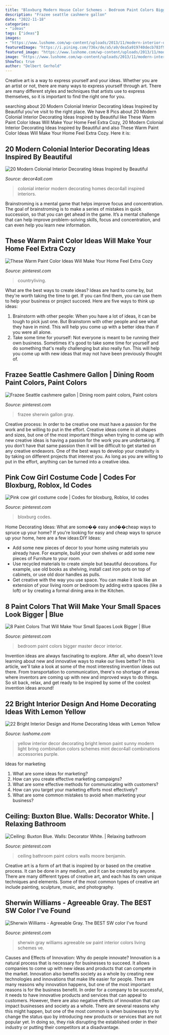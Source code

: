 ```yaml
---
title: "Bloxburg Modern House Color Schemes - Bedroom Paint Colors Bigger Master Decor Interior"
description: "Frazee seattle cashmere gallon"
date: "2022-11-18"
categories:
- "ideas"
tags: ["ideas"]
images:
- "https://www.lushome.com/wp-content/uploads/2013/11/modern-interior-decorating-color-schemes-yellow-color-20.jpg"
featuredImage: "https://i.pinimg.com/736x/de/a5/a9/dea5a919740decb783f99a5970333c81--sarah-gray-warm-paint-colors.jpg"
featured_image: "https://www.lushome.com/wp-content/uploads/2013/11/modern-interior-decorating-color-schemes-yellow-color-20.jpg"
image: "https://www.lushome.com/wp-content/uploads/2013/11/modern-interior-decorating-color-schemes-yellow-color-20.jpg"
ShowToc: true
author: "Delbert Gerhold"
---
```



Creative art is a way to express yourself and your ideas. Whether you are an artist or not, there are many ways to express yourself through art. There are many different styles and techniques that artists use to express themselves, so it is important to find the right one for you.

	

		
searching about 20 Modern Colonial Interior Decorating Ideas Inspired by Beautiful you've visit to the right place. We have 8 Pics about 20 Modern Colonial Interior Decorating Ideas Inspired by Beautiful like These Warm Paint Color Ideas Will Make Your Home Feel Extra Cozy, 20 Modern Colonial Interior Decorating Ideas Inspired by Beautiful and also These Warm Paint Color Ideas Will Make Your Home Feel Extra Cozy. Here it is:
		
    
## 20 Modern Colonial Interior Decorating Ideas Inspired By Beautiful

<img loading=lazy src="http://www.decor4all.com/wp-content/uploads/2014/08/colonial-interior-decorating-ideas-4.jpg" onerror="this.onerror=null;this.src='https://tse3.mm.bing.net/th?id=OIP._CdgH2SOdnGnwyH-XAsXaQHaE8&amp;pid=15.1';" alt="20 Modern Colonial Interior Decorating Ideas Inspired by Beautiful">

_Source: decor4all.com_

>colonial interior modern decorating homes decor4all inspired interiors. 

	

Brainstroming is a mental game that helps improve focus and concentration. The goal of brainstroming is to make a series of mistakes in quick succession, so that you can get ahead in the game. It’s a mental challenge that can help improve problem-solving skills, focus and concentration, and can even help you learn new information.

    
## These Warm Paint Color Ideas Will Make Your Home Feel Extra Cozy

<img loading=lazy src="https://i.pinimg.com/736x/de/a5/a9/dea5a919740decb783f99a5970333c81--sarah-gray-warm-paint-colors.jpg" onerror="this.onerror=null;this.src='https://tse4.mm.bing.net/th?id=OIP.ngNEEAIEqAogD91STerz5QHaLH&amp;pid=15.1';" alt="These Warm Paint Color Ideas Will Make Your Home Feel Extra Cozy">

_Source: pinterest.com_

>countryliving. 

	

What are the best ways to create ideas?
Ideas are hard to come by, but they're worth taking the time to get. If you can find them, you can use them to help your business or project succeed. Here are five ways to think up ideas: 
1. Brainstorm with other people: When you have a lot of ideas, it can be tough to pick just one. But Brainstorm with other people and see what they have in mind. This will help you come up with a better idea than if you were all alone. 
2. Take some time for yourself: Not everyone is meant to be running their own business. Sometimes it's good to take some time for yourself and do something that's really challenging but also really fun. This will help you come up with new ideas that may not have been previously thought of. 

    
## Frazee Seattle Cashmere Gallon | Dining Room Paint Colors, Paint Colors

<img loading=lazy src="https://i.pinimg.com/736x/b6/11/20/b61120341a6f4cdfd9774731024ee0aa.jpg" onerror="this.onerror=null;this.src='https://tse4.mm.bing.net/th?id=OIP.jYAUIWe8xjA812sOUUFf2QHaJ4&amp;pid=15.1';" alt="Frazee Seattle cashmere gallon | Dining room paint colors, Paint colors">

_Source: pinterest.com_

>frazee sherwin gallon gray. 

	

Creative process: In order to be creative one must have a passion for the work and be willing to put in the effort.
Creative ideas come in all shapes and sizes, but one of the most important things when trying to come up with new creative ideas is having a passion for the work you are undertaking. If you don’t have that same passion then it will be difficult to get started on any creative endeavors. One of the best ways to develop your creativity is by taking on different projects that interest you. As long as you are willing to put in the effort, anything can be turned into a creative idea.

    
## Pink Cow Girl Costume Code | Codes For Bloxburg, Roblox, Id Codes

<img loading=lazy src="https://i.pinimg.com/736x/a1/72/66/a17266062a3934f4616a1790e2c9829d.jpg" onerror="this.onerror=null;this.src='https://tse3.mm.bing.net/th?id=OIP.UlYNd44kKl91WBb-nmeh-gHaNK&amp;pid=15.1';" alt="Pink cow girl costume code | Codes for bloxburg, Roblox, Id codes">

_Source: pinterest.com_

>bloxburg codes. 

	

Home Decorating Ideas: What are some�� easy and��cheap ways to spruce up your home?
If you're looking for easy and cheap ways to spruce up your home, here are a few ideas:DIY Ideas: 
- Add some new pieces of decor to your home using materials you already have. For example, build your own shelves or add some new pieces of Furniture to your room. 
- Use recycled materials to create simple but beautiful decorations. For example, use old books as shelving, install cast iron pots on top of cabinets, or use old door handles as pulls. 
- Get creative with the way you use space. You can make it look like an extension of your living room or bedroom by adding extra spaces (like a loft) or by creating a formal dining area in the Kitchen.

    
## 8 Paint Colors That Will Make Your Small Spaces Look Bigger | Blue

<img loading=lazy src="https://i.pinimg.com/736x/e6/c6/92/e6c692828875073e7d05e9db842528cf.jpg" onerror="this.onerror=null;this.src='https://tse4.mm.bing.net/th?id=OIP.BzcmEKTgG2BZ7Df4kMrA6QHaLH&amp;pid=15.1';" alt="8 Paint Colors That Will Make Your Small Spaces Look Bigger | Blue">

_Source: pinterest.com_

>bedroom paint colors bigger master decor interior. 

	

Invention ideas are always fascinating to explore. After all, who doesn't love learning about new and innovative ways to make our lives better? In this article, we'll take a look at some of the most interesting invention ideas out there. From transportation to communication, there's no shortage of areas where inventors are coming up with new and improved ways to do things. So sit back, relax, and get ready to be inspired by some of the coolest invention ideas around!

    
## 22 Bright Interior Design And Home Decorating Ideas With Lemon Yellow

<img loading=lazy src="https://www.lushome.com/wp-content/uploads/2013/11/modern-interior-decorating-color-schemes-yellow-color-20.jpg" onerror="this.onerror=null;this.src='https://tse4.mm.bing.net/th?id=OIP.IH_gVPSIeM3sJ9NDCNVnOgHaEI&amp;pid=15.1';" alt="22 Bright Interior Design and Home Decorating Ideas with Lemon Yellow">

_Source: lushome.com_

>yellow interior decor decorating bright lemon paint sunny modern light bring combination colors schemes mint decor4all combinations accessories purple. 

	

Ideas for marketing
1. What are some ideas for marketing? 
2. How can you create effective marketing campaigns? 
3. What are some effective methods for communicating with customers? 
4. How can you target your marketing efforts most effectively? 
5. What are some common mistakes to avoid when marketing your business?

    
## Ceiling: Buxton Blue. Walls: Decorator White. | Relaxing Bathroom

<img loading=lazy src="https://i.pinimg.com/736x/bd/b7/f6/bdb7f67fe698b4e12f9e86f8c6a38c74.jpg" onerror="this.onerror=null;this.src='https://tse3.mm.bing.net/th?id=OIP.bstF9PQoz7qyeWX23WVtfAHaLG&amp;pid=15.1';" alt="Ceiling: Buxton Blue. Walls: Decorator White. | Relaxing bathroom">

_Source: pinterest.com_

>ceiling bathroom paint colors walls moore benjamin. 

	

Creative art is a form of art that is inspired by or based on the creative process. It can be done in any medium, and it can be created by anyone. There are many different types of creative art, and each has its own unique techniques and elements. Some of the most common types of creative art include painting, sculpture, music, and photography.

    
## Sherwin Williams - Agreeable Gray. The BEST SW Color I’ve Found

<img loading=lazy src="https://i.pinimg.com/736x/63/ce/06/63ce062fcc6909bff6d4ae0233a626c7.jpg" onerror="this.onerror=null;this.src='https://tse3.mm.bing.net/th?id=OIP.wBL8MumR7UpXDo2JTyQ1EQHaJ3&amp;pid=15.1';" alt="Sherwin Williams - Agreeable Gray. The BEST SW color I’ve found">

_Source: pinterest.com_

>sherwin gray williams agreeable sw paint interior colors living schemes ve. 

	

Causes and Effects of Innovation: Why do people innovate?
Innovation is a natural process that is necessary for businesses to succeed. It allows companies to come up with new ideas and products that can compete in the market. Innovation also benefits society as a whole by creating new technologies and innovations that make life easier for people. There are many reasons why innovation happens, but one of the most important reasons is for the business benefit. In order for a company to be successful, it needs to have innovative products and services that can appeal to customers. However, there are also negative effects of innovation that can impact businesses and society as a whole. There are several reasons why this might happen, but one of the most common is when businesses try to change the status quo by introducing new products or services that are not popular yet. In doing so, they risk disrupting the established order in their industry or putting their competitors at a disadvantage.

